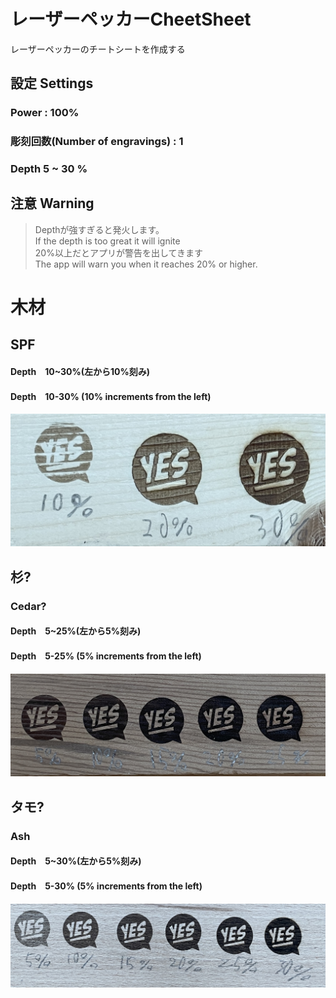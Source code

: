 # レーザーペッカーCheetSheet

レーザーペッカーのチートシートを作成する

## 設定 Settings
### Power : 100%
### 彫刻回数(Number of engravings) : 1
### Depth 5 ~ 30 %

## 注意 Warning
 >Depthが強すぎると発火します。\
 >If the depth is too great it will ignite\
 >20%以上だとアプリが警告を出してきます\
 >The app will warn you when it reaches 20% or higher.

# 木材

## SPF

#### Depth　10~30%(左から10%刻み)
#### Depth　10-30% (10% increments from the left)

![Image](SPF.JPG "SPF")

## 杉?
### Cedar?

#### Depth　5~25%(左から5%刻み)
#### Depth　5-25% (5% increments from the left)

![Image](杉.JPG "杉?")

## タモ?
### Ash

#### Depth　5~30%(左から5%刻み)
#### Depth　5-30% (5% increments from the left)

![Image](タモ.JPG "タモ?")
